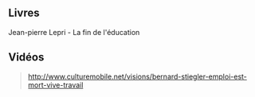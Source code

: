 ## Livres

Jean-pierre Lepri - La fin de l'éducation

## Vidéos

> http://www.culturemobile.net/visions/bernard-stiegler-emploi-est-mort-vive-travail
